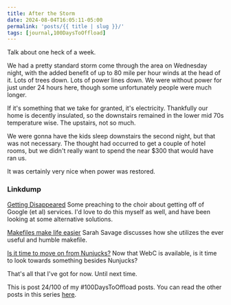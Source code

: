 ```yaml
---
title: After the Storm
date: 2024-08-04T16:05:11-05:00
permalink: 'posts/{{ title | slug }}/'
tags: [journal,100DaysToOffload]
---
```

Talk about one heck of a week. 

We had a pretty standard storm come through the area on Wednesday night, with the added benefit of up to 80 mile per hour winds at the head of it. Lots of trees down. Lots of power lines down. We were without power for just under 24 hours here, though some unfortunately people were much longer.

If it's something that we take for granted, it's electricity. Thankfully our home is decently insulated, so the downstairs remained in the lower mid 70s temperature wise. The upstairs, not so much.

We were gonna have the kids sleep downstairs the second night, but that was not necessary. The thought had occurred to get a couple of hotel rooms, but we didn't really want to spend the near $300 that would have ran us.

It was certainly very nice when power was restored.

### Linkdump
[Getting Disappeared](https://irreal.org/blog/?p=12352)
Some preaching to the choir about getting off of Google (et al) services. I'd love to do this myself as well, and have been looking at some alternative solutions.

[Makefiles make life easier](https://sarah-savage.com/makefiles-make-life-easier/) 
Sarah Savage discusses how she utilizes the ever useful and humble makefile.

[Is it time to move on from Nunjucks?](https://www.brycewray.com/posts/2023/03/time-move-on-nunjucks/)
Now that WebC is available, is it time to look towards something besides Nunjucks?

That's all that I've got for now. Until next time.

This is post 24/100 of my #100DaysToOffload posts. You can read the other posts in this series [here](/tags/100daystooffload).